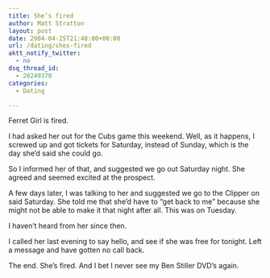 ```yaml
---
title: She’s fired
author: Matt Stratton
layout: post
date: 2004-04-25T21:48:00+00:00
url: /dating/shes-fired
aktt_notify_twitter:
  - no
dsq_thread_id:
  - 28249370
categories:
  - Dating

---
```

Ferret Girl is fired.

I had asked her out for the Cubs game this weekend. Well, as it happens, I screwed up and got tickets for Saturday, instead of Sunday, which is the day she&#8217;d said she could go.

So I informed her of that, and suggested we go out Saturday night. She agreed and seemed excited at the prospect.

A few days later, I was talking to her and suggested we go to the Clipper on said Saturday. She told me that she&#8217;d have to &#8220;get back to me&#8221; because she might not be able to make it that night after all. This was on Tuesday.

I haven&#8217;t heard from her since then.

I called her last evening to say hello, and see if she was free for tonight. Left a message and have gotten no call back.

The end. She&#8217;s fired. And I bet I never see my Ben Stiller DVD&#8217;s again.